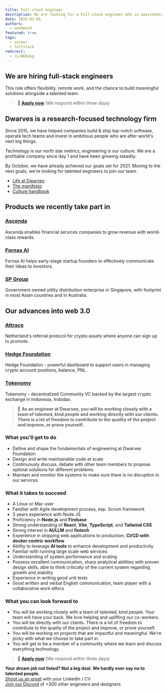 ```yaml
---
title: Full-stack engineer
description: We are looking for a Full-stack engineer who is passionate about building scalable, secure, and efficient web applications. The ideal candidate will have a strong understanding of both frontend and backend technologies, and the ability to work across the entire stack.
date: 2025-02-05
authors:
  - ooohminh
featured: true
tags:
  - career
  - fullstack
redirect:
  - /s/AK62pg
---
```


## We are hiring full-stack engineers

This role offers flexibility, remote work, and the chance to build meaningful solutions alongside a talented team.

> **🤘 <a href="mailto:spawn@d.foundation">Apply now</a>** (We respond within three days)

## Dwarves is a research-focused technology firm

Since 2015, we have helped companies build & ship top-notch software, operate tech teams and invest in ambitious people who are after world's next big things.

Technology is our north star metrics, engineering is our culture. We are a profitable company since day 1 and have been growing steadily.

By October, we have already achieved our goals set for 2021. Moving to the next goals, we're looking for talented engineers to join our team.

- [Life at Dwarves](https://memo.d.foundation/careers/additional-info/life-at-dwarves/)
- [The manifesto](https://memo.d.foundation/careers/additional-info/the-manifesto/)
- [Culture handbook](https://memo.d.foundation/careers/additional-info/culture-handbook/)

## Products we recently take part in

### [Ascenda](https://www.ascenda.com/)

Ascenda enables financial services companies to grow revenue with world-class rewards.

### [Fornax AI](https://fornax.ai/)

Fornax AI helps early-stage startup founders to effectively communicate their ideas to investors.

### [SP Group](https://www.spgroup.com.sg/)

Government owned utility distribution enterprise in Singapore, with footprint in most Asian countries and in Australia.

## Our advances into web 3.0

### [Attrace](https://attrace.com/)

Netherland's referral protocol for crypto assets where anyone can sign up to promote.

### [Hedge Foundation](https://www.hedge.foundation/)

Hedge Foundation - powerful dashboard to support users in managing crypto account positions, balance, PNL.

### [Tokenomy](https://tokenomy.com/)

Tokenomy - decentralized Community VC backed by the largest crypto exchange in Indonesia, Indodax.

> 🤝 **As an engineer at Dwarves, you will be working closely with a team of talented, kind people and working directly with our clients. There is a lot of freedom to contribute to the quality of the project and improve, or prove yourself.**

### What you'll get to do

- Define and shape the fundamentals of engineering at Dwarves Foundation
- Design and write maintainable code at scale
- Continuously discuss, debate with other team members to propose optimal solutions for different problems
- Maintain and monitor the systems to make sure there is no disruption in our services

### What it takes to succeed

- A Linux or Mac user
- Familiar with Agile development process, esp. Scrum framework
- 3 years experience with Node JS
- Proficiency in **Node.js** and **Firebase**
- Strong understanding of **React**, **Vite**, **TypeScript**, and **Tailwind CSS**
- Strong interest in **AI/LLM** and **fintech**
- Experience in shipping web applications to production, **CI/CD with docker centric workflow**
- Ability to leverage **AI tools** to enhance development and productivity
- Familiar with running large scale web services
- Understanding of system performance and scaling
- Possess excellent communication, sharp analytical abilities with proven design skills, able to think critically of the current system regarding growth and stability
- Experience in writing good unit tests
- Good written and verbal English communication, team player with a collaborative work ethics

### What you can look forward to

- You will be working closely with a team of talented, kind people. Your team will have your back. We love helping and uplifting our co-workers.
- You will be directly with our clients. There is a lot of freedom to contribute to the quality of the project and improve, or prove yourself.
- You will be working on projects that are impactful and meaningful. We're picky with what we choose to take part in.
- You will get to be a member of a community where we learn and discuss everything technology.

> 🤘 **<a href="mailto:spawn@d.foundation">Apply now</a>** (We respond within three days)

**Your dream job not listed? Not a big deal. We hardly ever say no to talented people.**\
<a href="mailto:spawn@d.foundation">Shoot us an email</a> with your LinkedIn / CV\
[Join our Discord](https://discord.gg/dfoundation) of +300 other engineers and designers
